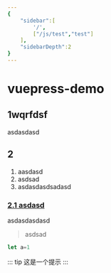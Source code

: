 ```yaml
---
{
    "sidebar":[
        '/',
        ["/js/test","test"]
    ],
    "sidebarDepth":2
}
---
```

# vuepress-demo

## 1wqrfdsf

asdasdasd

## 2

1. aasdasd
2. asdsad
3. asdasdasdsadasd

### [2.1 asdasd](./js/test.md)

asdasdasdasd
>asdsad

```js
let a=1
``` 

::: tip
这是一个提示
:::
